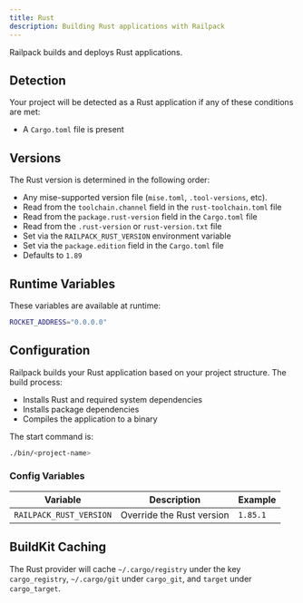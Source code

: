 ```yaml
---
title: Rust
description: Building Rust applications with Railpack
---
```


Railpack builds and deploys Rust applications.

## Detection

Your project will be detected as a Rust application if any of these conditions are met:

- A `Cargo.toml` file is present

## Versions

The Rust version is determined in the following order:

- Any mise-supported version file (`mise.toml`, `.tool-versions`, etc).
- Read from the `toolchain.channel` field in the `rust-toolchain.toml` file
- Read from the `package.rust-version` field in the `Cargo.toml` file
- Read from the `.rust-version` or `rust-version.txt` file
- Set via the `RAILPACK_RUST_VERSION` environment variable
- Set via the `package.edition` field in the `Cargo.toml` file
- Defaults to `1.89`

## Runtime Variables

These variables are available at runtime:

```sh
ROCKET_ADDRESS="0.0.0.0"
```

## Configuration

Railpack builds your Rust application based on your project structure. The build process:

- Installs Rust and required system dependencies
- Installs package dependencies
- Compiles the application to a binary

The start command is:

```sh
./bin/<project-name>
```

### Config Variables

| Variable                   | Description                 | Example      |
| -------------------------- | --------------------------- | ------------ |
| `RAILPACK_RUST_VERSION`    | Override the Rust version   | `1.85.1`     |

## BuildKit Caching

The Rust provider will cache `~/.cargo/registry` under the key `cargo_registry`, `~/.cargo/git` under `cargo_git`, and `target` under `cargo_target`.